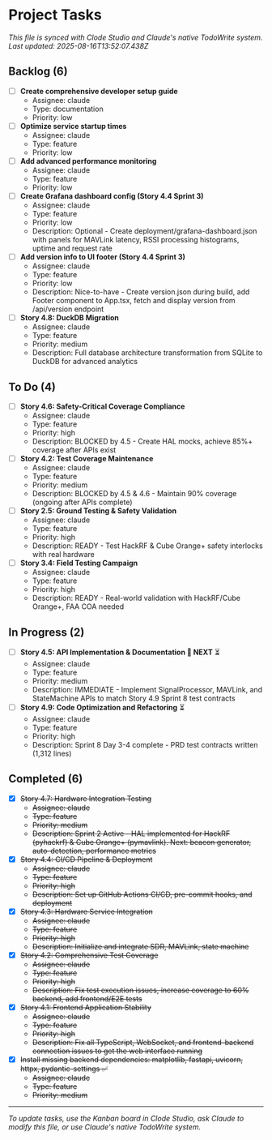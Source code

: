 # Project Tasks

*This file is synced with Clode Studio and Claude's native TodoWrite system.*
*Last updated: 2025-08-16T13:52:07.438Z*

## Backlog (6)

- [ ] **Create comprehensive developer setup guide**
  - Assignee: claude
  - Type: documentation
  - Priority: low
- [ ] **Optimize service startup times**
  - Assignee: claude
  - Type: feature
  - Priority: low
- [ ] **Add advanced performance monitoring**
  - Assignee: claude
  - Type: feature
  - Priority: low
- [ ] **Create Grafana dashboard config (Story 4.4 Sprint 3)**
  - Assignee: claude
  - Type: feature
  - Priority: low
  - Description: Optional - Create deployment/grafana-dashboard.json with panels for MAVLink latency, RSSI processing histograms, uptime and request rate
- [ ] **Add version info to UI footer (Story 4.4 Sprint 3)**
  - Assignee: claude
  - Type: feature
  - Priority: low
  - Description: Nice-to-have - Create version.json during build, add Footer component to App.tsx, fetch and display version from /api/version endpoint
- [ ] **Story 4.8: DuckDB Migration**
  - Assignee: claude
  - Type: feature
  - Priority: medium
  - Description: Full database architecture transformation from SQLite to DuckDB for advanced analytics

## To Do (4)

- [ ] **Story 4.6: Safety-Critical Coverage Compliance**
  - Assignee: claude
  - Type: feature
  - Priority: high
  - Description: BLOCKED by 4.5 - Create HAL mocks, achieve 85%+ coverage after APIs exist
- [ ] **Story 4.2: Test Coverage Maintenance**
  - Assignee: claude
  - Type: feature
  - Priority: medium
  - Description: BLOCKED by 4.5 & 4.6 - Maintain 90% coverage (ongoing after APIs complete)
- [ ] **Story 2.5: Ground Testing & Safety Validation**
  - Assignee: claude
  - Type: feature
  - Priority: high
  - Description: READY - Test HackRF & Cube Orange+ safety interlocks with real hardware
- [ ] **Story 3.4: Field Testing Campaign**
  - Assignee: claude
  - Type: feature
  - Priority: high
  - Description: READY - Real-world validation with HackRF/Cube Orange+, FAA COA needed

## In Progress (2)

- [ ] **Story 4.5: API Implementation & Documentation 🎯 NEXT** ⏳
  - Assignee: claude
  - Type: feature
  - Priority: medium
  - Description: IMMEDIATE - Implement SignalProcessor, MAVLink, and StateMachine APIs to match Story 4.9 Sprint 8 test contracts
- [ ] **Story 4.9: Code Optimization and Refactoring** ⏳
  - Assignee: claude
  - Type: feature
  - Priority: high
  - Description: Sprint 8 Day 3-4 complete - PRD test contracts written (1,312 lines)

## Completed (6)

- [x] ~~Story 4.7: Hardware Integration Testing~~
  - ~~Assignee: claude~~
  - ~~Type: feature~~
  - ~~Priority: medium~~
  - ~~Description: Sprint 2 Active - HAL implemented for HackRF (pyhackrf) & Cube Orange+ (pymavlink). Next: beacon generator, auto-detection, performance metrics~~
- [x] ~~Story 4.4: CI/CD Pipeline & Deployment~~
  - ~~Assignee: claude~~
  - ~~Type: feature~~
  - ~~Priority: high~~
  - ~~Description: Set up GitHub Actions CI/CD, pre-commit hooks, and deployment~~
- [x] ~~Story 4.3: Hardware Service Integration~~
  - ~~Assignee: claude~~
  - ~~Type: feature~~
  - ~~Priority: high~~
  - ~~Description: Initialize and integrate SDR, MAVLink, state machine~~
- [x] ~~Story 4.2: Comprehensive Test Coverage~~
  - ~~Assignee: claude~~
  - ~~Type: feature~~
  - ~~Priority: high~~
  - ~~Description: Fix test execution issues, increase coverage to 60% backend, add frontend/E2E tests~~
- [x] ~~Story 4.1: Frontend Application Stability~~
  - ~~Assignee: claude~~
  - ~~Type: feature~~
  - ~~Priority: high~~
  - ~~Description: Fix all TypeScript, WebSocket, and frontend-backend connection issues to get the web interface running~~
- [x] ~~Install missing backend dependencies: matplotlib, fastapi, uvicorn, httpx, pydantic-settings ✅~~
  - ~~Assignee: claude~~
  - ~~Type: feature~~
  - ~~Priority: medium~~

---
*To update tasks, use the Kanban board in Clode Studio, ask Claude to modify this file, or use Claude's native TodoWrite system.*
